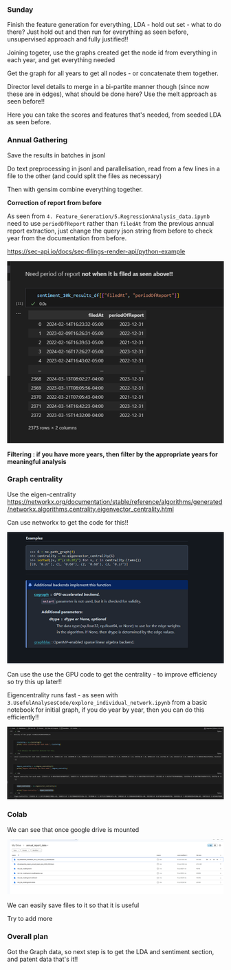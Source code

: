 ### Sunday

Finish the feature generation for everything, LDA - hold out set - what to do there? Just hold out and then run for everything as seen before, unsupervised approach and fully justified!!


Joining togeter, use the graphs created get the node id from everything in each year, and get everything needed

Get the graph for all years to get all nodes - or concatenate them together.

Director level details to merge in a bi-partite manner though (since now these are in edges), what should be done here? Use the melt approach as seen before!!

Here you can take the scores and features that's needed, from seeded LDA as seen before.


### Annual Gathering 

Save the results in batches in jsonl

Do text preprocessing in jsonl and parallelisation, read from a few lines in a file to the other (and could split the files as necessary)

Then with gensim combine everything together.

**Correction of report from before**

As seen from `4. Feature_Generation/5.RegressionAnalysis_data.ipynb` need to use `periodOfReport`  rather than `filedAt` from the previous annual report extraction, just change the query json string from before to check year from the documentation from before.

https://sec-api.io/docs/sec-filings-render-api/python-example

![alt text](image-2.png)


**Filtering : if you have more years, then filter by the appropriate years for meaningful analysis**


### Graph centrality

Use the eigen-centrality https://networkx.org/documentation/stable/reference/algorithms/generated/networkx.algorithms.centrality.eigenvector_centrality.html

Can use networkx to get the code for this!!

![alt text](image.png)

Can use the use the GPU code to get the centrality - to improve efficiency so try this up later!!

Eigencentrality runs fast - as seen with `3.UsefulAnalysesCode/explore_individual_network.ipynb` from a basic notebook for initial graph, if you do year by year, then you can do this efficiently!!

![alt text](image-1.png)

### Colab 

We can see that once google drive is mounted

![alt text](image-3.png)

We can easily save files to it so that it is useful

Try to add more 


### Overall plan

Got the Graph data, so next step is to get the LDA and sentiment section, and patent data that's it!!